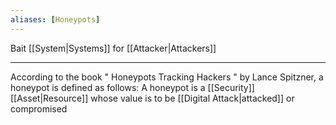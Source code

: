```yaml
---
aliases: [Honeypots]
---
```


Bait [[System|Systems]] for [[Attacker|Attackers]]

---

According to the book " Honeypots Tracking Hackers " by Lance Spitzner, a honeypot is defined as follows: A honeypot is a [[Security]] [[Asset|Resource]] whose value is to be [[Digital Attack|attacked]] or compromised